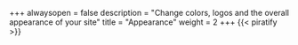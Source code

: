+++
alwaysopen = false
description = "Change colors, logos and the overall appearance of your site"
title = "Appearance"
weight = 2
+++
{{< piratify >}}